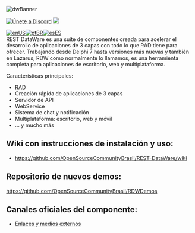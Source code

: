 ![dwBanner](https://user-images.githubusercontent.com/26689802/170095987-9dbc6fd3-a3a1-4514-9027-e0954b43a22a.png)

<a href="https://discord.gg/pS2xjruCJH"><img alt="Únete a Discord" src="https://img.shields.io/discord/918891794597544056?color=blue&label=Discord&logo=discord&style=social"></a> <a href="https://t.me/restdatawareoficial"><img src="https://img.shields.io/badge/Telegram-Únete-blue?style=social&logo=telegram"> </a><br>

[![enUS](https://img.shields.io/badge/Translate%20To-enUS-blue)](./README_US.md)[![ptBR](https://img.shields.io/badge/Traduzir%20para-ptBR-blue)](./README.md)[![esES](https://img.shields.io/badge/Traducir%20a-esES-blue)](./README_ES.md)
<br>
REST DataWare es una suite de componentes creada para acelerar el desarrollo de aplicaciones de 3 capas con todo lo que RAD tiene para ofrecer.
Trabajando desde Delphi 7 hasta versiones más nuevas y también en Lazarus, RDW como normalmente lo llamamos, es una herramienta completa para aplicaciones de escritorio, web y multiplataforma.

Características principales:
* RAD
* Creación rápida de aplicaciones de 3 capas
* Servidor de API
* WebService
* Sistema de chat y notificación
* Multiplataforma: escritorio, web y móvil
* ... y mucho más

## Wiki con instrucciones de instalación y uso:
* https://github.com/OpenSourceCommunityBrasil/REST-DataWare/wiki

## Repositorio de nuevos demos:
https://github.com/OpenSourceCommunityBrasil/RDWDemos

## Canales oficiales del componente:
* [Enlaces y medios externos](https://github.com/OpenSourceCommunityBrasil/REST-DataWare/wiki/Links-e-M%C3%ADdias-Externas)
